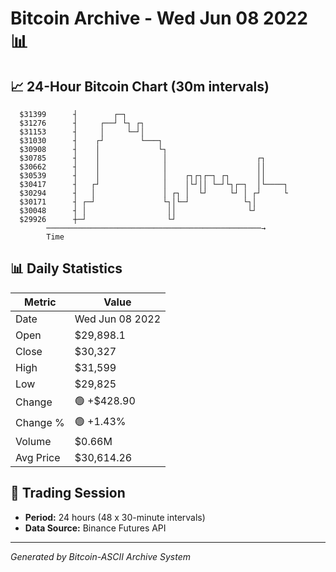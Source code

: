 # Bitcoin Archive - Wed Jun 08 2022 📊

## 📈 24-Hour Bitcoin Chart (30m intervals)

```
  $31399      ┤        ┌─┐                                     
  $31276      ┤     ┌──┘ └┐ ┌┐                                 
  $31153      ┤     │     └─┘│                                 
  $31030      ┤    ┌┘        └───┐                             
  $30908      ┤    │             └┐                            
  $30785      ┤    │              │                    ┌┐      
  $30662      ┤    │              │                    ││      
  $30539      ┤    │              │    ┌┐┌┐┌─┐ ┌┐      ││      
  $30417      ┤   ┌┘              │    │└┘││ └─┘└┐┌─┐  │└────┐ 
  $30294      ┤   │               │ ┌┐ │  └┘     └┘ │ ┌┘     └ 
  $30171      ┤ ┌─┘               └┐│└─┘            └┐│        
  $30048      ┤ │                  ││                └┘        
  $29926      ┼─┘                  └┘                          
        ────────────────────────────────────────────────→
        Time
```

## 📊 Daily Statistics

| Metric | Value |
|--------|-------|
| Date | Wed Jun 08 2022 |
| Open | $29,898.1 |
| Close | $30,327 |
| High | $31,599 |
| Low | $29,825 |
| Change | 🟢 +$428.90 |
| Change % | 🟢 +1.43% |
| Volume | $0.66M |
| Avg Price | $30,614.26 |

## 📅 Trading Session

- **Period:** 24 hours (48 x 30-minute intervals)
- **Data Source:** Binance Futures API

---
*Generated by Bitcoin-ASCII Archive System*
